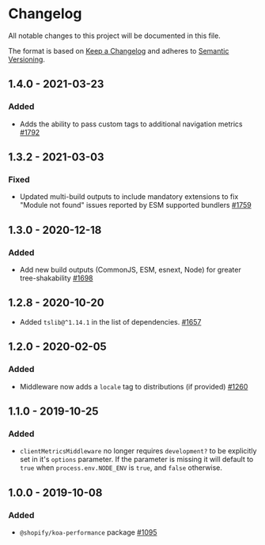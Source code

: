 # Changelog

All notable changes to this project will be documented in this file.

The format is based on [Keep a Changelog](http://keepachangelog.com/en/1.0.0/)
and adheres to [Semantic Versioning](http://semver.org/spec/v2.0.0.html).

<!-- ## [Unreleased] -->

## 1.4.0 - 2021-03-23

### Added

- Adds the ability to pass custom tags to additional navigation metrics [#1792](https://github.com/Shopify/quilt/pull/1792)

## 1.3.2 - 2021-03-03

### Fixed

- Updated multi-build outputs to include mandatory extensions to fix "Module not found" issues reported by ESM supported bundlers [#1759](https://github.com/Shopify/quilt/pull/1759)

## 1.3.0 - 2020-12-18

### Added

- Add new build outputs (CommonJS, ESM, esnext, Node) for greater tree-shakability [#1698](https://github.com/Shopify/quilt/pull/1698)

## 1.2.8 - 2020-10-20

- Added `tslib@^1.14.1` in the list of dependencies. [#1657](https://github.com/Shopify/quilt/pull/1657)

## 1.2.0 - 2020-02-05

### Added

- Middleware now adds a `locale` tag to distributions (if provided) [#1260](https://github.com/Shopify/quilt/pull/1260)

## 1.1.0 - 2019-10-25

### Added

- `clientMetricsMiddleware` no longer requires `development?` to be explicitly set in it's `options` parameter. If the parameter is missing it will default to `true` when `process.env.NODE_ENV` is `true`, and `false` otherwise.

## 1.0.0 - 2019-10-08

### Added

- `@shopify/koa-performance` package [#1095](https://github.com/Shopify/quilt/pull/1095)

